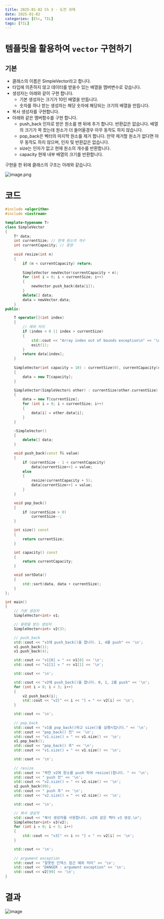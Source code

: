 ```yaml
---
title: 2025-01-02 Ch 3 - 도전 과제
date: 2025-01-02
categories: [Etc, TIL]
tags: [TIL]
---
```

# 템플릿을 활용하여 `vector` 구현하기

## 기본

- 클래스의 이름은 SimpleVector라고 합니다.
- 타입에 의존하지 않고 데이터를 받을수 있는 배열을 멤버변수로 갖습니다.
- 생성자는 아래와 같이 구현 합니다.
    - 기본 생성자는 크기가 10인 배열을 만듭니다.
    - 숫자를 하나 받는 생성자는 해당 숫자에 해당되는 크기의 배열을 만듭니다.
- 복사 생성자를 구현합니다.
- 아래와 같은 멤버함수를 구현 합니다.
    - push_back  인자로 받은 원소를  맨 뒤에 추가 합니다. 반환값은 없습니다. 배열의 크기가 꽉 찼는데 원소가 더 들어올경우 아무 동작도 하지 않습니다.
    - pop_back은 벡터의 마지막 원소를 제거 합니다. 만약 제거할 원소가 없다면 아무 동작도 하지 않으며, 인자 및 반환값은 없습니다.
    - size는 인자가 없고 현재 원소의 개수를 반환합니다.
    - capacity 현재 내부 배열의 크기를 반환합니다.

구현을 한 뒤에 클래스의 구조는 아래와 같습니다.

![image.png](https://prod-files-secure.s3.us-west-2.amazonaws.com/93aaec44-7b40-4638-8b80-1c37993e001a/68fb64cd-7a1f-41f3-9671-73d8326a37c5/image.png)

# 코드

```cpp
#include <algorithm>
#include <iostream>

template<typename T>
class SimpleVector
{
    T* data;
    int currentSize; // 현재 원소의 개수
    int currentCapacity; // 용량
    
    void resize(int n)
    {
        if (n < currentCapacity) return;
        
        SimpleVector newVector(currentCapacity + n);
        for (int i = 0; i < currentSize; i++)
        {
            newVector.push_back(data[i]);
        }
        delete[] data;
        data = newVector.data;
    }
public:

    T operator[](int index)
    {
        // 예외 처리
        if (index < 0 || index > currentSize)
        {
            std::cout << "Array index out of bounds exception\n" << '\n';
            exit(1);
        }
        return data[index];
    }
    
    SimpleVector(int capacity = 10) : currentSize(0), currentCapacity(capacity)
    {
        data = new T[capacity];
    }

    SimpleVector(SimpleVector& other) : currentSize(other.currentSize), currentCapacity(other.currentCapacity)
    {
        data = new T[currentSize];
        for (int i = 0; i < currentSize; i++)
        {
            data[i] = other.data[i];
        }
    }

    ~SimpleVector()
    {
        delete[] data;
    }

    void push_back(const T& value)
    {
        if (currentSize - 1 < currentCapacity)
            data[currentSize++] = value;
        else
        {
            resize(currentCapacity + 5);
            data[currentSize++] = value;
        }
    }

    void pop_back()
    {
        if (currentSize > 0)
            currentSize--;
    }

    int size() const
    {
        return currentSize;
    }

    int capacity() const
    {
        return currentCapacity;
    }

    void sortData()
    {
        std::sort(data, data + currentSize);
    }
};

int main()
{
    // 기본 생성자
    SimpleVector<int> v1;

    // 용량을 받는 생성자
    SimpleVector<int> v2(3);

    // push_back
    std::cout << "v1에 push_back()을 합니다. 1, 4를 push" << '\n';
    v1.push_back(1);
    v1.push_back(4);

    std::cout << "v1[0] = " << v1[0] << '\n';
    std::cout << "v1[1] = " << v1[1] << '\n';

    std::cout << '\n';

    std::cout << "v2에 push_back()을 합니다. 0, 1, 2를 push" << '\n';
    for (int i = 0; i < 3; i++)
    {
        v2.push_back(i);
        std::cout << "v2[" << i << "] = " << v2[i] << '\n';
    }

    std::cout << '\n';
    
    // pop_back
    std::cout << "v1을 pop_back()하고 size()를 실행시킵니다." << '\n';
    std::cout << "pop_back() 전" << '\n';
    std::cout << "v1.size() = " << v1.size() << '\n';
    v1.pop_back();
    std::cout << "pop_back() 후" << '\n';
    std::cout << "v1.size() = " << v1.size() << '\n';

    std::cout << '\n';
  
    // resize
    std::cout << "꽉찬 v2에 원소를 push 하여 resize()합니다. " << '\n';
    std::cout << " push 전" << '\n';
    std::cout << "v2.size() = " << v2.size() << '\n';
    v2.push_back(99);
    std::cout << " push 후" << '\n';
    std::cout << "v2.size() = " << v2.size() << '\n';

    std::cout << '\n';

    // 복사 생성자
    std::cout << "복사 생성자를 사용합니다. v2와 같은 벡터 v3 생성.\n";
    SimpleVector<int> v3(v2);
    for (int i = 0; i < 3; i++)
    {
        std::cout << "v3[" << i << "] = " << v2[i] << '\n';
    }

    std::cout << '\n';
    
    // argument exception
    std::cout << "잘못된 인덱스 접근 예외 처리" << '\n';
    std::cout << "DANGER : argument exception" << '\n';
    std::cout << v2[99] << '\n';
}

```

# 결과

![image](https://github.com/user-attachments/assets/e37ddf18-97c0-4a71-a026-6065ed558c74)
